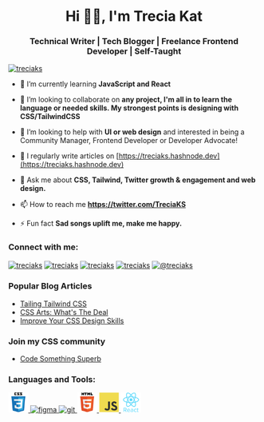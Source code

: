 <h1 align="center">Hi 🐱‍👤, I'm Trecia Kat</h1>
<h3 align="center">Technical Writer | Tech Blogger | Freelance Frontend Developer | Self-Taught</h3>

<p align="left"> <a href="https://twitter.com/treciaks" target="blank"><img src="https://img.shields.io/twitter/follow/treciaks?logo=twitter&style=for-the-badge" alt="treciaks" /></a> </p>

- 🌱 I’m currently learning **JavaScript and React**

- 👯 I’m looking to collaborate on **any project, I'm all in to learn the language or needed skills. My strongest points is designing with CSS/TailwindCSS**

- 🤝 I’m looking to help with **UI or web design** and interested in being a Community Manager, Frontend Developer or Developer Advocate!

- 📝 I regularly write articles on [https://treciaks.hashnode.dev](https://treciaks.hashnode.dev)

- 💬 Ask me about **CSS, Tailwind, Twitter growth & engagement and web design.**

- 📫 How to reach me **https://twitter.com/TreciaKS**

- ⚡ Fun fact **Sad songs uplift me, make me happy.**

<h3 align="left">Connect with me:</h3>
<p align="left">
<a href="https://codepen.io/treciaks" target="blank"><img align="center" src="https://raw.githubusercontent.com/rahuldkjain/github-profile-readme-generator/master/src/images/icons/Social/codepen.svg" alt="treciaks" height="30" width="40" /></a>
<a href="https://dev.to/treciaks" target="blank"><img align="center" src="https://raw.githubusercontent.com/rahuldkjain/github-profile-readme-generator/master/src/images/icons/Social/devto.svg" alt="treciaks" height="30" width="40" /></a>
<a href="https://twitter.com/treciaks" target="blank"><img align="center" src="https://raw.githubusercontent.com/rahuldkjain/github-profile-readme-generator/master/src/images/icons/Social/twitter.svg" alt="treciaks" height="30" width="40" /></a>
<a href="https://linkedin.com/in/treciaks" target="blank"><img align="center" src="https://raw.githubusercontent.com/rahuldkjain/github-profile-readme-generator/master/src/images/icons/Social/linked-in-alt.svg" alt="treciaks" height="30" width="40" /></a>
<a href="https://hashnode.com/@treciaks" target="blank"><img align="center" src="https://raw.githubusercontent.com/rahuldkjain/github-profile-readme-generator/master/src/images/icons/Social/hashnode.svg" alt="@treciaks" height="30" width="40" /></a>
</p>

<h3>Popular Blog Articles</h3>
<ul>
  <li><a href="https://treciaks.hashnode.dev/tailing-tailwind-css">Tailing Tailwind CSS</a></li>
  <li><a href="https://treciaks.hashnode.dev/css-arts-whats-the-deal">CSS Arts: What's The Deal</a></li>
  <li><a href="https://treciaks.hashnode.dev/improve-your-css-design-skills">Improve Your CSS Design Skills</a></li>
</ul>
<h3>Join my CSS community</h3>
<ul>
  <li><a href="https://discord.com/invite/PNpKMbZeqN">Code Something Superb</a></li>
</ul>
<h3 align="left">Languages and Tools:</h3>
<p align="left"> <a href="https://www.w3schools.com/css/" target="_blank" rel="noreferrer"> <img src="https://raw.githubusercontent.com/devicons/devicon/master/icons/css3/css3-original-wordmark.svg" alt="css3" width="40" height="40"/> </a> <a href="https://www.figma.com/" target="_blank" rel="noreferrer"> <img src="https://www.vectorlogo.zone/logos/figma/figma-icon.svg" alt="figma" width="40" height="40"/> </a> <a href="https://git-scm.com/" target="_blank" rel="noreferrer"> <img src="https://www.vectorlogo.zone/logos/git-scm/git-scm-icon.svg" alt="git" width="40" height="40"/> </a> <a href="https://www.w3.org/html/" target="_blank" rel="noreferrer"> <img src="https://raw.githubusercontent.com/devicons/devicon/master/icons/html5/html5-original-wordmark.svg" alt="html5" width="40" height="40"/> </a> <a href="https://developer.mozilla.org/en-US/docs/Web/JavaScript" target="_blank" rel="noreferrer"> <img src="https://raw.githubusercontent.com/devicons/devicon/master/icons/javascript/javascript-original.svg" alt="javascript" width="40" height="40"/> </a> <a href="https://reactjs.org/" target="_blank" rel="noreferrer"> <img src="https://raw.githubusercontent.com/devicons/devicon/master/icons/react/react-original-wordmark.svg" alt="react" width="40" height="40"/> </a></p>
